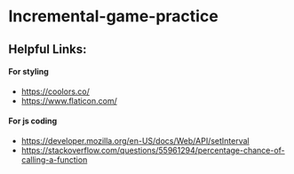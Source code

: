 # Incremental-game-practice

## Helpful Links:

#### For styling
- https://coolors.co/
- https://www.flaticon.com/
#### For js coding
- https://developer.mozilla.org/en-US/docs/Web/API/setInterval
- https://stackoverflow.com/questions/55961294/percentage-chance-of-calling-a-function